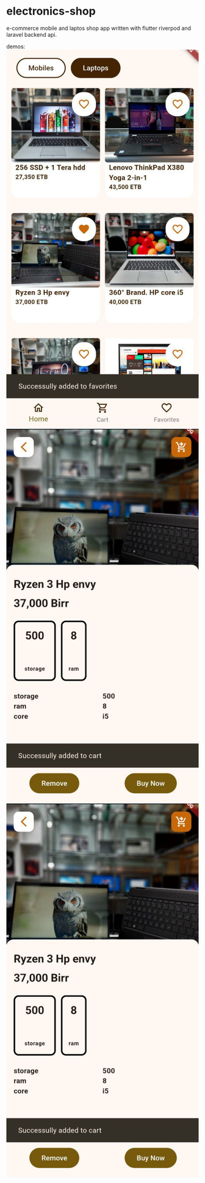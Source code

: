 # electronics-shop

e-commerce mobile and laptos shop app written with flutter riverpod and laravel backend api.

demos: 
![Home Page](demos/homepage.jpg)
![Detail Page](demos/detailpage.jpg)
![Cart Page](demos/detailpage.jpg)
